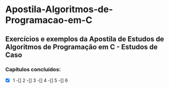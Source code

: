 # Apostila-Algoritmos-de-Programacao-em-C
 ## Exercícios e exemplos da **Apostila de Estudos de Algoritmos de Programação em C - Estudos de Caso**
 
 ### Capítulos concluídos:
 -[x] 1
 -[] 2
 -[] 3
 -[] 4
 -[] 5
 -[] 6
